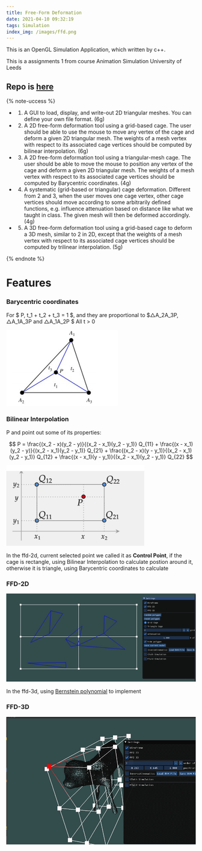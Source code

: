 ```yaml
---
title: Free-Form Deformation
date: 2021-04-10 09:32:19
tags: Simulation
index_img: /images/ffd.png
---
```


This is an OpenGL Simulation Application, which written by c++.

This is a assignments 1 from course Animation Simulation University of Leeds


## Repo is [here](https://github.com/flwmxd/Simulations)


{% note-uccess %}

* 1. A GUI to load, display, and write-out 2D triangular meshes. You can define your own file format. (6g) 

* 2. A 2D free-form deformation tool using a grid-based cage. The user should be able to use the mouse to move any vertex of the cage and deform a given 2D triangular mesh. The weights of a mesh vertex with respect to its associated cage vertices should be computed by bilinear interpolation. (6g) 

* 3. A 2D free-form deformation tool using a triangular-mesh cage. The user should be able to move the mouse to position any vertex of the cage and deform a given 2D triangular mesh. The weights of a mesh vertex with respect to its associated cage vertices should be computed by Barycentric coordinates. (4g) 

* 4. A systematic (grid-based or triangular) cage deformation. Different from 2 and 3, when the user moves one cage vertex, other cage vertices should move according to some arbitrarily defined functions, e.g. influence attenuation based on distance like what we taught in class. The given mesh will then be deformed accordingly. (4g) 

* 5. A 3D free-form deformation tool using a grid-based cage to deform a 3D mesh, similar to 2 in 2D, except that the weights of a mesh vertex with respect to its associated cage vertices should be computed by trilinear interpolation. (5g) 

{% endnote %}

# Features

### Barycentric coordinates

For $ P, t_1 + t_2 + t_3 = 1 $, and they are proportional to $△A_2A_3P, △A_1A_3P and △A_1A_2P $ All t > 0

![Barycentric](/images/ffd/Barycentric.png)


### Bilinear Interpolation
P and point out some of its properties:


$$
    P = \frac{(x_2 - x)(y_2 - y)}{(x_2 - x_1)(y_2 - y_1)} Q_{11} + \frac{(x - x_1)(y_2 - y)}{(x_2 - x_1)(y_2 - y_1)} Q_{21}
    + \frac{(x_2 - x)(y - y_1)}{(x_2 - x_1)(y_2 - y_1)} Q_{12} + \frac{(x - x_1)(y - y_1)}{(x_2 - x_1)(y_2 - y_1)} Q_{22}
$$

![bilinear](/images/ffd/bilinear.png)

In the ffd-2d, current selected point we called it as **Control Point**, if the cage is rectangle, using Bilinear Interpolation to calculate postion around it, otherwise it is triangle, using Barycentric coordinates to calculate


### FFD-2D

![ffd2d](/images/ffd2d.gif)

In the ffd-3d, using [Bernstein polynomial](https://en.wikipedia.org/wiki/Bernstein_polynomial) to implement


### FFD-3D
![FFD3D](/images/ffd3d.gif)

